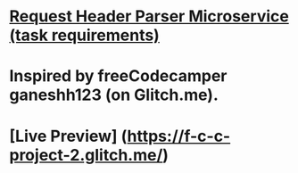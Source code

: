 # [Request Header Parser Microservice (task requirements)](https://www.freecodecamp.org/learn/apis-and-microservices/apis-and-microservices-projects/request-header-parser-microservice)
# Inspired by freeCodecamper ganeshh123 (on Glitch.me).
# [Live Preview] (https://f-c-c-project-2.glitch.me/)
